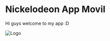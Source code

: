 
# Nickelodeon App Movil

Hi guys welcome to my app :D




![Logo](https://image.api.playstation.com/vulcan/ap/rnd/202109/0723/qH0clwiyuBzDHyggaNOfLBs0.jpg)

